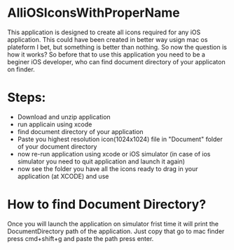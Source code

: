AlliOSIconsWithProperName
=========================

This application is designed to create all icons required for any iOS application. This could have been created in better way usign mac os plateform I bet, but something is better than nothing. So now the question is how it works? So before that to use this application you need to be a beginer iOS developer, who can find document directory of your applicaton on finder.

Steps:
=
 - Download and unzip application
 - run applicain using xcode
 - find document directory of your application
 - Paste you highest resolution icon(1024x1024) file in "Document" folder of your document directory
 - now re-run application using xcode or iOS simulator (in case of ios simulator you need to quit application and launch it again)
 - now see the folder you have all the icons ready to drag in your application (at XCODE) and use


How to find Document Directory?
=
Once you will launch the application on simulator frist time it will print the DocumentDirectory path of the application. Just copy that go to mac finder press cmd+shift+g and paste the path press enter.
